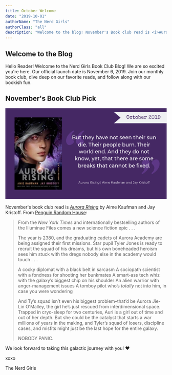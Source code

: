 ```yaml
---
title: October Welcome
date: "2019-10-01"
authorName: "The Nerd Girls"
authorClass: "all"
description: "Welcome to the blog! November's Book club read is <i>Aurora Rising</i>."
---
```

## Welcome to the Blog

Hello Reader! Welcome to the Nerd Girls Book Club Blog! We are so excited you're here. Our official launch date is November 6, 2019. Join our monthly book club, dive deep on our favorite reads, and follow along with our bookish fun.

## November's Book Club Pick

!["Aurora Rising" cover for November's book pick](aurora-102019.png)

November's book club read is [_Aurora Rising_](https://www.goodreads.com/book/show/30075662-aurora-rising) by Aime Kaufman and Jay Kristoff. From [Penguin Random House](https://www.penguinrandomhouse.com/books/548791/aurora-rising-by-amie-kaufman-and-jay-kristoff/9781524720964/):

<blockquote>

  From the _New York Times_ and internationally bestselling authors of the Illuminae Files comes a new science fiction epic . . .

  The year is 2380, and the graduating cadets of Aurora Academy are being assigned their first missions. Star pupil Tyler Jones is ready to recruit the squad of his dreams, but his own boneheaded heroism sees him stuck with the dregs nobody else in the academy would touch . . .

  A cocky diplomat with a black belt in sarcasm
  A sociopath scientist with a fondness for shooting her bunkmates
  A smart-ass tech whiz with the galaxy’s biggest chip on his shoulder
  An alien warrior with anger-management issues
  A tomboy pilot who’s _totally_ not into him, in case you were wondering

  And Ty’s squad isn’t even his biggest problem–that’d be Aurora Jie-Lin O’Malley, the girl he’s just rescued from interdimensional space. Trapped in cryo-sleep for two centuries, Auri is a girl out of time and out of her depth. But she could be the catalyst that starts a war millions of years in the making, and Tyler’s squad of losers, discipline cases, and misfits might just be the last hope for the entire galaxy.

  NOBODY PANIC.
</blockquote>

We look forward to taking this galactic journey with you! ❤

xoxo

The Nerd Girls
